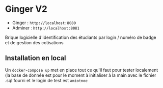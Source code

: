 # Ginger V2

- Ginger : `http://localhost:8080`
- Adminer : `http://localhost:8081`

Brique logicielle d'identification des étudiants par login / numéro de badge et de gestion des cotisations

## Installation en local

Un `docker-compose up` met en place tout ce qu'il faut pour tester localement (la base de donnée est pour le moment à initialiser à la main avec le fichier .sql fourni et le login de test est `amiotnoe`
